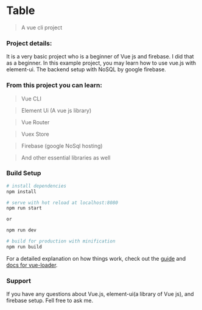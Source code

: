 # Table
> A vue cli project

### Project details:
It is a very basic project who is a beginner of Vue js and firebase. I did that as a beginner.
In this example project, you may learn how to use vue.js with element-ui. 
The backend setup with NoSQL by google firebase.


### From this project you can learn:
> Vue CLI

> Element Ui (A vue js library)

> Vue Router

> Vuex Store

> Firebase (google NoSql hosting)

> And other essential libraries as well




### Build Setup

``` bash
# install dependencies
npm install

# serve with hot reload at localhost:8080
npm run start

or

npm run dev

# build for production with minification
npm run build

```

For a detailed explanation on how things work, check out the [guide](http://vuejs-templates.github.io/webpack/) and [docs for vue-loader](http://vuejs.github.io/vue-loader).

### Support
If you have any questions about Vue.js, element-ui(a library of Vue js), and firebase setup. Fell free to ask me.
